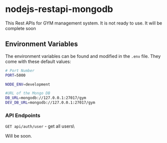# nodejs-restapi-mongodb
This Rest APIs for GYM management system. It is not ready to use. It will be complete soon



## Environment Variables

The environment variables can be found and modified in the `.env` file. They come with these default values:

```bash
# Port Number
PORT=5000

NODE_ENV=development

#URL of the Mongo DB
DB_URL=mongodb://127.0.0.1:27017/gym
DEV_DB_URL=mongodb://127.0.0.1:27017/gym
```
### API Endpoints

`GET api/auth/user` - get all users\

Will be soon.